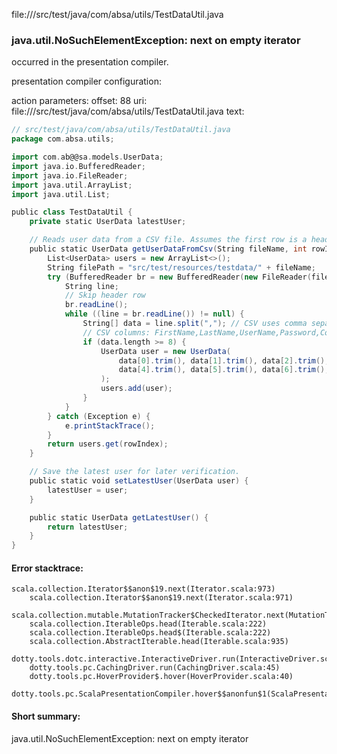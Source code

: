 file://<WORKSPACE>/src/test/java/com/absa/utils/TestDataUtil.java
### java.util.NoSuchElementException: next on empty iterator

occurred in the presentation compiler.

presentation compiler configuration:


action parameters:
offset: 88
uri: file://<WORKSPACE>/src/test/java/com/absa/utils/TestDataUtil.java
text:
```scala
// src/test/java/com/absa/utils/TestDataUtil.java
package com.absa.utils;

import com.ab@@sa.models.UserData;
import java.io.BufferedReader;
import java.io.FileReader;
import java.util.ArrayList;
import java.util.List;

public class TestDataUtil {
    private static UserData latestUser;

    // Reads user data from a CSV file. Assumes the first row is a header.
    public static UserData getUserDataFromCsv(String fileName, int rowIndex) {
        List<UserData> users = new ArrayList<>();
        String filePath = "src/test/resources/testdata/" + fileName;
        try (BufferedReader br = new BufferedReader(new FileReader(filePath))) {
            String line;
            // Skip header row
            br.readLine();
            while ((line = br.readLine()) != null) {
                String[] data = line.split(","); // CSV uses comma separator.
                // CSV columns: FirstName,LastName,UserName,Password,Company,Role,Email,Mobilephone
                if (data.length >= 8) {
                    UserData user = new UserData(
                        data[0].trim(), data[1].trim(), data[2].trim(), data[3].trim(),
                        data[4].trim(), data[5].trim(), data[6].trim(), data[7].trim()
                    );
                    users.add(user);
                }
            }
        } catch (Exception e) {
            e.printStackTrace();
        }
        return users.get(rowIndex);
    }

    // Save the latest user for later verification.
    public static void setLatestUser(UserData user) {
        latestUser = user;
    }

    public static UserData getLatestUser() {
        return latestUser;
    }
}

```



#### Error stacktrace:

```
scala.collection.Iterator$$anon$19.next(Iterator.scala:973)
	scala.collection.Iterator$$anon$19.next(Iterator.scala:971)
	scala.collection.mutable.MutationTracker$CheckedIterator.next(MutationTracker.scala:76)
	scala.collection.IterableOps.head(Iterable.scala:222)
	scala.collection.IterableOps.head$(Iterable.scala:222)
	scala.collection.AbstractIterable.head(Iterable.scala:935)
	dotty.tools.dotc.interactive.InteractiveDriver.run(InteractiveDriver.scala:164)
	dotty.tools.pc.CachingDriver.run(CachingDriver.scala:45)
	dotty.tools.pc.HoverProvider$.hover(HoverProvider.scala:40)
	dotty.tools.pc.ScalaPresentationCompiler.hover$$anonfun$1(ScalaPresentationCompiler.scala:389)
```
#### Short summary: 

java.util.NoSuchElementException: next on empty iterator